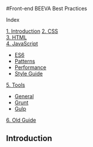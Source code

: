 #Front-end BEEVA Best Practices   

Index  

[1\. Introduction](#introduction)
[2\. CSS](css)   
[3\. HTML](html)   
[4\. JavaScript](javascript)
  * [ES6](javascript/es6)
  * [Patterns](javascript/patterns)
  * [Performance](javascript/performance)
  * [Style Guide](javascript/style_guide)

[5\. Tools](javascript/tools)
  * [General](javascript/tools)
  * [Grunt](javascript/tools/grunt)
  * [Gulp](javascript/tools/gulp)
  
[6\. Old Guide](old.md)
  
## <a name='introduction'>Introduction</a>